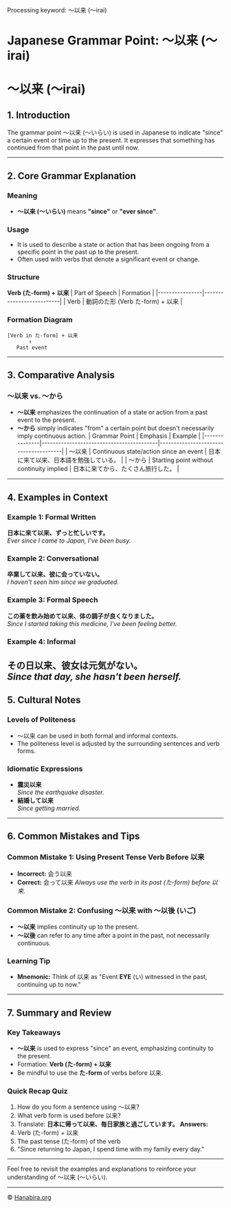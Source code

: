 Processing keyword: ～以来 (〜irai)
# Japanese Grammar Point: ～以来 (〜irai)
# ～以来 (〜irai)
## 1. Introduction
The grammar point ～以来 (〜いらい) is used in Japanese to indicate "since" a certain event or time up to the present. It expresses that something has continued from that point in the past until now.

---
## 2. Core Grammar Explanation
### Meaning
- **～以来 (〜いらい)** means **"since"** or **"ever since"**.
### Usage
- It is used to describe a state or action that has been ongoing from a specific point in the past up to the present.
- Often used with verbs that denote a significant event or change.
### Structure
**Verb (た-form) + 以来**
| Part of Speech | Formation                |
|----------------|--------------------------|
| Verb           | 動詞のた形 (Verb た-form) + 以来 |
### Formation Diagram
```plaintext
[Verb in た-form] + 以来
       ↑
   Past event
```
---
## 3. Comparative Analysis
### ～以来 vs. ～から
- **～以来** emphasizes the continuation of a state or action from a past event to the present.
- **～から** simply indicates "from" a certain point but doesn't necessarily imply continuous action.
| Grammar Point | Emphasis                                 | Example                               |
|---------------|------------------------------------------|---------------------------------------|
| ～以来          | Continuous state/action since an event   | 日本に来て以来、日本語を勉強している。   |
| ～から          | Starting point without continuity implied | 日本に来てから、たくさん旅行した。       |
---
## 4. Examples in Context
### Example 1: Formal Written
**日本に来て以来、ずっと忙しいです。**  
*Ever since I came to Japan, I've been busy.*
### Example 2: Conversational
**卒業して以来、彼に会っていない。**  
*I haven't seen him since we graduated.*
### Example 3: Formal Speech
**この薬を飲み始めて以来、体の調子が良くなりました。**  
*Since I started taking this medicine, I've been feeling better.*
### Example 4: Informal
**その日以来、彼女は元気がない。**  
*Since that day, she hasn't been herself.*
---
## 5. Cultural Notes
### Levels of Politeness
- ～以来 can be used in both formal and informal contexts.
- The politeness level is adjusted by the surrounding sentences and verb forms.
### Idiomatic Expressions
- **震災以来**  
  *Since the earthquake disaster.*
- **結婚して以来**  
  *Since getting married.*
---
## 6. Common Mistakes and Tips
### Common Mistake 1: Using Present Tense Verb Before 以来
- **Incorrect:** 会う以来  
- **Correct:** 会って以来
*Always use the verb in its past (た-form) before 以来.*
### Common Mistake 2: Confusing ～以来 with ～以後 (いご)
- **～以来** implies continuity up to the present.
- **～以後** can refer to any time after a point in the past, not necessarily continuous.
### Learning Tip
- **Mnemonic:** Think of 以来 as "Event **EYE** (い) witnessed in the past, continuing up to now."
---
## 7. Summary and Review
### Key Takeaways
- **～以来** is used to express "since" an event, emphasizing continuity to the present.
- Formation: **Verb (た-form) + 以来**
- Be mindful to use the **た-form** of verbs before 以来.
### Quick Recap Quiz
1. How do you form a sentence using ～以来?
2. What verb form is used before 以来?
3. Translate: **日本に帰って以来、毎日家族と過ごしています。**
**Answers:**
1. Verb (た-form) + 以来
2. The past tense (た-form) of the verb
3. "Since returning to Japan, I spend time with my family every day."
---
Feel free to revisit the examples and explanations to reinforce your understanding of ～以来 (〜いらい).


---

© [Hanabira.org](https://hanabira.org)
